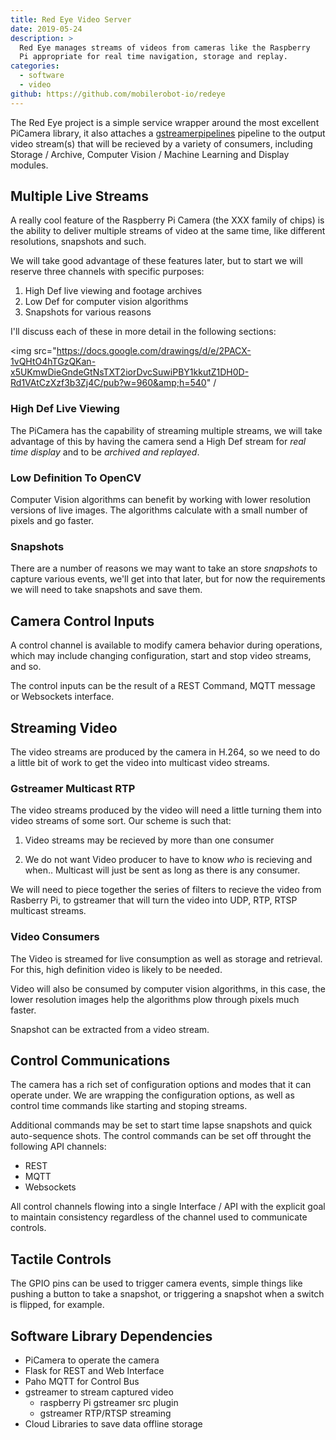 ```yaml
---
title: Red Eye Video Server
date: 2019-05-24
description: >
  Red Eye manages streams of videos from cameras like the Raspberry
  Pi appropriate for real time navigation, storage and replay. 
categories:
  - software
  - video
github: https://github.com/mobilerobot-io/redeye
---
```


The Red Eye project is a simple service wrapper around the most
excellent PiCamera library, it also attaches a 
[gstreamerpipelines](http://todo-gstreamer) pipeline to the output
video stream(s) that will be recieved by a variety of consumers,
including Storage / Archive, Computer Vision / Machine Learning and
Display modules.

## Multiple Live Streams 

A really cool feature of the Raspberry Pi Camera (the XXX family of
chips) is the ability to deliver multiple streams of video at the same
time, like different resolutions, snapshots and such.

We will take good advantage of these features later, but to start we
will reserve three channels with specific purposes:

1. High Def live viewing and footage archives
2. Low Def for computer vision algorithms
3. Snapshots for various reasons

I'll discuss each of these in more detail in the following sections: 

<img src="https://docs.google.com/drawings/d/e/2PACX-1vQHtO4hTGzQKan-x5UKmwDieGndeGtNsTXT2iorDvcSuwiPBY1kkutZ1DH0D-Rd1VAtCzXzf3b3Zj4C/pub?w=960&amp;h=540" /

### High Def Live Viewing

The PiCamera has the capability of streaming multiple streams, we will
take advantage of this by having the camera send a High Def stream for
_real time display_ and to be _archived and replayed_.

### Low Definition To OpenCV

Computer Vision algorithms can benefit by working with lower
resolution versions of live images.  The algorithms calculate with a
small number of pixels and go faster. 

### Snapshots

There are a number of reasons we may want to take an store
_snapshots_ to capture various events, we'll get into that later, but
for now the requirements we will need to take snapshots and save
them. 

## Camera Control Inputs

A control channel is available to modify camera behavior during
operations, which may include changing configuration, start and
stop video streams, and so.

The control inputs can be the result of a REST Command, MQTT message
or Websockets interface. 

## Streaming Video

The video streams are produced by the camera in H.264, so we need to
do a little bit of work to get the video into multicast video
streams. 

### Gstreamer Multicast RTP

The video streams produced by the video will need a little turning
them into video streams of some sort.  Our scheme is such that:

1. Video streams may be recieved by more than one consumer 

2. We do not want Video producer to have to know _who_ is recieving
   and when..  Multicast will just be sent as long as there is any
   consumer. 

We will need to piece together the series of filters to recieve the
video from Rasberry Pi, to gstreamer that will turn the video into
UDP, RTP, RTSP multicast streams.

### Video Consumers

The Video is streamed for live consumption as well as storage and
retrieval.  For this, high definition video is likely to be needed. 

Video will also be consumed by computer vision algorithms, in this
case, the lower resolution images help the algorithms plow through
pixels much faster.

Snapshot can be extracted from a video stream.

## Control Communications

The camera has a rich set of configuration options and modes that it
can operate under.  We are wrapping the configuration options, as well
as control time commands like starting and stoping streams.

Additional commands may be set to start time lapse snapshots and quick
auto-sequence shots.  The control commands can be set off throught the
following API channels:

- REST
- MQTT
- Websockets

All control channels flowing into a single Interface / API with the
explicit goal to maintain consistency regardless of the channel used
to communicate controls.

## Tactile Controls

The GPIO pins can be used to trigger camera events, simple things like
pushing a button to take a snapshot, or triggering a snapshot when a
switch is flipped, for example.

## Software Library Dependencies

- PiCamera to operate the camera
- Flask for REST and Web Interface
- Paho MQTT for Control Bus
- gstreamer to stream captured video
  - raspberry Pi gstreamer src plugin
  - gstreamer RTP/RTSP streaming
- Cloud Libraries to save data offline storage
